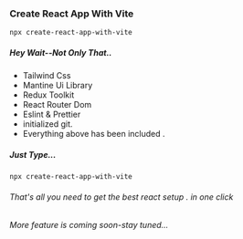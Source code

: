 ### Create React App With Vite

    npx create-react-app-with-vite

##### Hey Wait--Not Only That..

- Tailwind Css
- Mantine Ui Library
- Redux Toolkit
- React Router Dom
- Eslint & Prettier
- initialized git.
- Everything above has been included .

##### Just Type...

```
npx create-react-app-with-vite
```

###### That's all you need to get the best react setup . in one click

###### More feature is coming soon-stay tuned...
